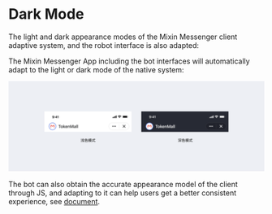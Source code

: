 # Dark Mode

The light and dark appearance modes of the Mixin Messenger client adaptive system, and the robot interface is also adapted:

The Mixin Messenger App including the bot interfaces will automatically adapt to the light or dark mode of the native system:

![TODO: English Version Img, Dark Mode](./dark-mode.png)

The bot can also obtain the accurate appearance model of the client through JS, and adapting to it can help users get a better consistent experience, see [document](../get-started/js).
